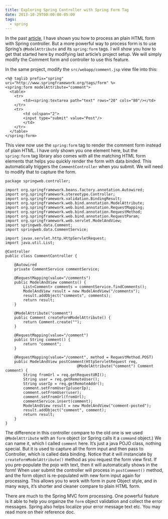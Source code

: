 ```yaml
---
title: Exploring Spring Controller with Spring Form Tag
date: 2013-10-29T00:00:00-05:00
tags:
  - spring
---
```


In the past [article](https://zemian.github.io/2013/10/exploring-spring-controller-with-jstl.html), I have shown you how to process an plain HTML form with Spring controller. But a more powerful way to process form is to use Spring&#8217;s `@ModelAttribute` and its `spring:form` tags. I will show you how to get that started here by modifying last article&#8217;s project setup. We will simply modify the Comment form and controller to use this feature.

In the same project, modify the `src/webapp/comment.jsp` view file into this:

    <%@ taglib prefix="spring" uri="http://www.springframework.org/tags/form" %>
    <spring:form modelAttribute="comment">
      <table>
        <tr>
            <td><spring:textarea path="text" rows="20" cols="80"/></td>
        </tr>
        <tr>
            <td colspan="2">
            <input type="submit" value="Post"/>
            </td>
        </tr>
      </table>
    </spring:form>

This view now use the `spring:form` tag to render the comment form instead of plain HTML. I have only shown you one element here, but the `spring:form` tag library also comes with all the matching HTML form elements that helps you quickly render the form with data binded. This automatically triggers the `CommentController` when you submit. We will need to modify that to capture the form.

    package springweb.controller;
    
    import org.springframework.beans.factory.annotation.Autowired;
    import org.springframework.stereotype.Controller;
    import org.springframework.validation.BindingResult;
    import org.springframework.web.bind.annotation.ModelAttribute;
    import org.springframework.web.bind.annotation.RequestMapping;
    import org.springframework.web.bind.annotation.RequestMethod;
    import org.springframework.web.bind.annotation.RequestParam;
    import org.springframework.web.servlet.ModelAndView;
    import springweb.data.Comment;
    import springweb.data.CommentService;
    
    import javax.servlet.http.HttpServletRequest;
    import java.util.List;
    
    @Controller
    public class CommentController {
    
        @Autowired
        private CommentService commentService;
    
        @RequestMapping(value="/comments")
        public ModelAndView comments() {
            List<Comment> comments = commentService.findComments();
            ModelAndView result = new ModelAndView("/comments");
            result.addObject("comments", comments);
            return result;
        }
    
        @ModelAttribute("comment")
        public Comment createFormModelAttribute() {
            return Comment.create("");
        }
    
        @RequestMapping(value="/comment")
        public String comment() {
            return "comment";
        }
    
        @RequestMapping(value="/comment", method = RequestMethod.POST)
        public ModelAndView postComment(HttpServletRequest req,
                                    @ModelAttribute("comment") Comment comment) {
            String fromUrl = req.getRequestURI();
            String user = req.getRemoteUser();
            String userIp = req.getRemoteAddr();
            comment.setFromUserIp(userIp);
            comment.setFromUser(user);
            comment.setFromUrl(fromUrl);
            commentService.insert(comment);
            ModelAndView result = new ModelAndView("comment-posted");
            result.addObject("comment", comment);
            return result;
        }
    }

The difference in this controller compare to the old one is we used `@ModelAttribute` with an `form` object (or Spring calls it a `command` object.) We can name it, which I called `comment` here. It&#8217;s just a java POJO class, nothing special. But it is used to capture all the form input and then pass to Controller, which is called data binding. Notice that it will instanciate by `createFormModelAttribute()` method as you request the form view first. If you pre-populate the pojo with text, then it will automatically shows in the form! When user submit the controller will process in `postComment()` method, and the form object is re-populated with new form input again for processing. This allows you to work with form in pure Object style, and in many ways, it&#8217;s shorter and cleaner compare to plain HTML form.

There are much to the Spring MVC form processing. One powerful feature is it able to help you orgainze the `form` object validation and collect the error messages. Spring also helps localize your error message text etc. You may read more on their reference doc.
